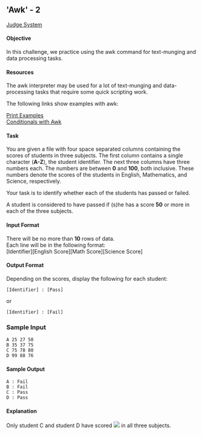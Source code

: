## 'Awk' - 2

[Judge System](https://www.hackerrank.com/challenges/awk-2/problem)

#### Objective 

In this challenge, we practice using the awk command for text-munging and data processing tasks.

#### Resources 

The awk interpreter may be used for a lot of text-munging and data-processing tasks that require some quick scripting work.

The following links show examples with awk: 

[Print Examples]()<br>
[Conditionals with Awk]()

#### Task 

You are given a file with four space separated columns containing the scores of students in three subjects. The first column contains a single character (**A-Z**), the student identifier. The next three columns have three numbers each. The numbers are between **0** and **100**, both inclusive. These numbers denote the scores of the students in English, Mathematics, and Science, respectively.

Your task is to identify whether each of the students has passed or failed. 

A student is considered to have passed if (s)he has a score **50** or more in each of the three subjects.

#### Input Format

There will be no more than **10** rows of data.<br>
Each line will be in the following format:<br>
[Identifier][English Score][Math Score][Science Score]

#### Output Format

Depending on the scores, display the following for each student:

```
[Identifier] : [Pass] 
```
or
```
[Identifier] : [Fail]  
```

### Sample Input

```
A 25 27 50
B 35 37 75
C 75 78 80
D 99 88 76
```

#### Sample Output

```
A : Fail
B : Fail
C : Pass
D : Pass
```

#### Explanation

Only student C and student D have scored <img src="https://latex.codecogs.com/svg.latex?\Large&space;\ge{50}"> in all three subjects.

